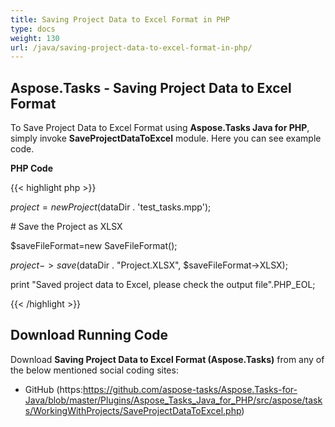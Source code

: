```yaml
---
title: Saving Project Data to Excel Format in PHP
type: docs
weight: 130
url: /java/saving-project-data-to-excel-format-in-php/
---
```


## **Aspose.Tasks - Saving Project Data to Excel Format**
To Save Project Data to Excel Format using **Aspose.Tasks Java for PHP**, simply invoke **SaveProjectDataToExcel** module. Here you can see example code.

**PHP Code**

{{< highlight php >}}



$project = new Project($dataDir . 'test_tasks.mpp');

\# Save the Project as XLSX

$saveFileFormat=new SaveFileFormat();

$project->save($dataDir . "Project.XLSX", $saveFileFormat->XLSX);

print "Saved project data to Excel, please check the output file".PHP_EOL;

{{< /highlight >}}
## **Download Running Code**
Download **Saving Project Data to Excel Format (Aspose.Tasks)** from any of the below mentioned social coding sites:

- GitHub (https:https://github.com/aspose-tasks/Aspose.Tasks-for-Java/blob/master/Plugins/Aspose_Tasks_Java_for_PHP/src/aspose/tasks/WorkingWithProjects/SaveProjectDataToExcel.php)
